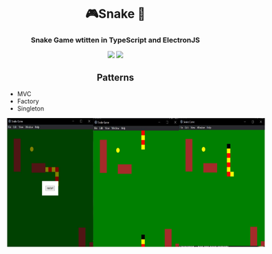 <h1 align="center">🎮Snake 🐍</h1>

<h3 align="center">Snake Game wtitten in TypeScript and ElectronJS</h3>
<p align="center">
  <a href="https://www.typescriptlang.org/"><img width="50" src="https://w7.pngwing.com/pngs/915/519/png-transparent-typescript-hd-logo-thumbnail.png"/></a>     <a href="https://www.electronjs.org/"><img 
width="50" src="https://upload.wikimedia.org/wikipedia/commons/9/91/Electron_Software_Framework_Logo.svg" /></a>
</p>

<h2 align="center">Patterns</h2>
<ul>
  <li>MVC</li>
  <li>Factory</li>
  <li>Singleton</li>
</ul>

<div style="display: flex; flex-direction: row; margin: 0 auto;">
  <img width="200" height="300" src="./readme-images/image.png">
  <img width="200" height="300" src="./readme-images/image-1.png">
  <img width="200" height="300" src="./readme-images/image-2.png">
</div>
